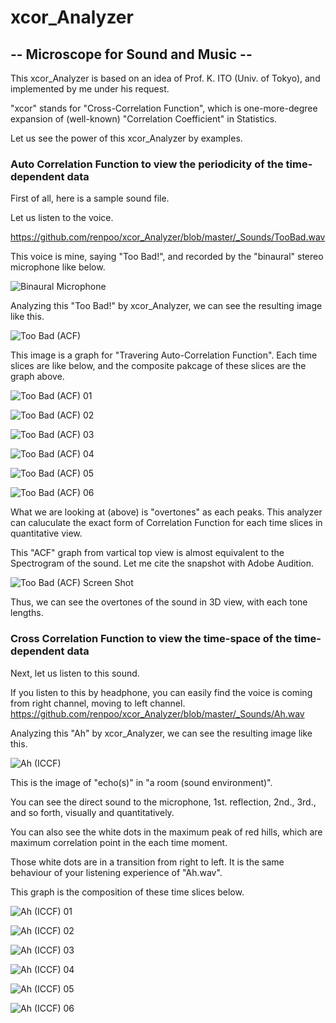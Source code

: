 # xcor_Analyzer
## -- Microscope for Sound and Music --

This xcor_Analyzer is based on an idea of Prof. K. ITO (Univ. of Tokyo), and implemented by me under his request.

"xcor" stands for "Cross-Correlation Function", which is one-more-degree expansion of (well-known) "Correlation Coefficient" in Statistics.

Let us see the power of this xcor_Analyzer by examples.


### Auto Correlation Function to view the periodicity of the time-dependent data

First of all, here is a sample sound file.

Let us listen to the voice.

https://github.com/renpoo/xcor_Analyzer/blob/master/_Sounds/TooBad.wav


This voice is mine, saying "Too Bad!", and recorded by the "binaural" stereo microphone like below.

![Binaural Microphone](https://github.com/renpoo/xcor_Analyzer/blob/master/images/BinauralMic.jpeg)

Analyzing this "Too Bad!" by xcor_Analyzer, we can see the resulting image like this.

![Too Bad (ACF)](https://github.com/renpoo/xcor_Analyzer/blob/master/images/01%20(TooBad.wav)%2CACF%20%5BLeft%20%3C-%3ERight%5D%2CtimeS0%2C0.00%2CtimeE0%2C1.40%2Ctau%2C0.010.png)

This image is a graph for "Travering Auto-Correlation Function".
Each time slices are like below, and the composite pakcage of these slices are the graph above.

![Too Bad (ACF) 01](https://github.com/renpoo/xcor_Analyzer/blob/master/images/(TooBad.wav)%2CACF%20%5BLeft%20%3C-%3ERight%5D%2CtimeS0%2C0.00%2CtimeE0%2C1.40%2Ct%2C0.331.jpg)

![Too Bad (ACF) 02](https://github.com/renpoo/xcor_Analyzer/blob/master/images/(TooBad.wav)%2CACF%20%5BLeft%20%3C-%3ERight%5D%2CtimeS0%2C0.00%2CtimeE0%2C1.40%2Ct%2C0.341.jpg)

![Too Bad (ACF) 03](https://github.com/renpoo/xcor_Analyzer/blob/master/images/(TooBad.wav)%2CACF%20%5BLeft%20%3C-%3ERight%5D%2CtimeS0%2C0.00%2CtimeE0%2C1.40%2Ct%2C0.351.jpg)

![Too Bad (ACF) 04](https://github.com/renpoo/xcor_Analyzer/blob/master/images/(TooBad.wav)%2CACF%20%5BLeft%20%3C-%3ERight%5D%2CtimeS0%2C0.00%2CtimeE0%2C1.40%2Ct%2C0.361.jpg)

![Too Bad (ACF) 05](https://github.com/renpoo/xcor_Analyzer/blob/master/images/(TooBad.wav)%2CACF%20%5BLeft%20%3C-%3ERight%5D%2CtimeS0%2C0.00%2CtimeE0%2C1.40%2Ct%2C0.371.jpg)

![Too Bad (ACF) 06](https://github.com/renpoo/xcor_Analyzer/blob/master/images/(TooBad.wav)%2CACF%20%5BLeft%20%3C-%3ERight%5D%2CtimeS0%2C0.00%2CtimeE0%2C1.40%2Ct%2C0.381.jpg)


What we are looking at (above) is "overtones" as each peaks.
This analyzer can caluculate the exact form of Correlation Function for each time slices in quantitative view.


This "ACF" graph from vartical top view is almost equivalent to the Spectrogram of the sound.
Let me cite the snapshot with Adobe Audition.

![Too Bad (ACF) Screen Shot](https://github.com/renpoo/xcor_Analyzer/blob/master/images/Screen%20Shot%20(ACF)%20Too%20Bad.png)

Thus, we can see the overtones of the sound in 3D view, with each tone lengths.


### Cross Correlation Function to view the time-space of the time-dependent data

Next, let us listen to this sound.

If you listen to this by headphone, you can easily find the voice is coming from right channel, moving to left channel.
https://github.com/renpoo/xcor_Analyzer/blob/master/_Sounds/Ah.wav

Analyzing this "Ah" by xcor_Analyzer, we can see the resulting image like this.

![Ah (ICCF)](https://github.com/renpoo/xcor_Analyzer/blob/master/images/03%20(Ah.wav)%2CICCF%20%5BLeft%20%3C-%3ERight%5D%2CtimeS0%2C0.00%2CtimeE0%2C1.75%2Ctau%2C0.010.png)

This is the image of "echo(s)" in "a room (sound environment)".

You can see the direct sound to the microphone, 1st. reflection, 2nd., 3rd., and so forth, visually and quantitatively.

You can also see the white dots in the maximum peak of red hills, which are maximum correlation point in the each time moment.

Those white dots are in a transition from right to left.  It is the same behaviour of your listening experience of "Ah.wav".


This graph is the composition of these time slices below.

![Ah (ICCF) 01](https://github.com/renpoo/xcor_Analyzer/blob/master/images/(Ah.wav)%2CICCF%20%5BLeft%20%3C-%3ERight%5D%2CtimeS0%2C0.00%2CtimeE0%2C1.75%2Ct%2C0.160.jpg)

![Ah (ICCF) 02](https://github.com/renpoo/xcor_Analyzer/blob/master/images/(Ah.wav)%2CICCF%20%5BLeft%20%3C-%3ERight%5D%2CtimeS0%2C0.00%2CtimeE0%2C1.75%2Ct%2C0.170.jpg)

![Ah (ICCF) 03](https://github.com/renpoo/xcor_Analyzer/blob/master/images/(Ah.wav)%2CICCF%20%5BLeft%20%3C-%3ERight%5D%2CtimeS0%2C0.00%2CtimeE0%2C1.75%2Ct%2C0.180.jpg)

![Ah (ICCF) 04](https://github.com/renpoo/xcor_Analyzer/blob/master/images/(Ah.wav)%2CICCF%20%5BLeft%20%3C-%3ERight%5D%2CtimeS0%2C0.00%2CtimeE0%2C1.75%2Ct%2C0.190.jpg)

![Ah (ICCF) 05](https://github.com/renpoo/xcor_Analyzer/blob/master/images/(Ah.wav)%2CICCF%20%5BLeft%20%3C-%3ERight%5D%2CtimeS0%2C0.00%2CtimeE0%2C1.75%2Ct%2C0.200.jpg)

![Ah (ICCF) 06](https://github.com/renpoo/xcor_Analyzer/blob/master/images/(Ah.wav)%2CICCF%20%5BLeft%20%3C-%3ERight%5D%2CtimeS0%2C0.00%2CtimeE0%2C1.75%2Ct%2C0.210.jpg)

